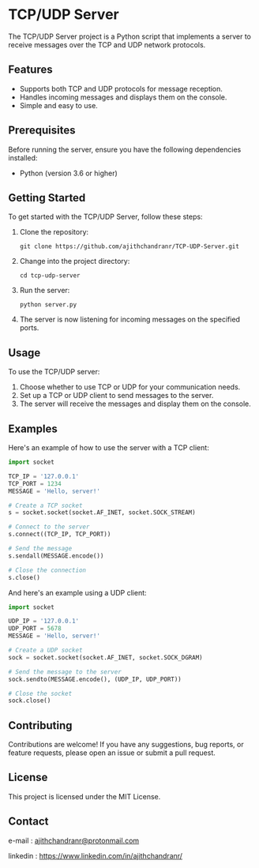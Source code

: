# TCP/UDP Server

The TCP/UDP Server project is a Python script that implements a server to receive messages over the TCP and UDP network protocols.

## Features

- Supports both TCP and UDP protocols for message reception.
- Handles incoming messages and displays them on the console.
- Simple and easy to use.

## Prerequisites

Before running the server, ensure you have the following dependencies installed:

- Python (version 3.6 or higher)

## Getting Started

To get started with the TCP/UDP Server, follow these steps:

1. Clone the repository:
   ```
   git clone https://github.com/ajithchandranr/TCP-UDP-Server.git
   ```

2. Change into the project directory:
   ```
   cd tcp-udp-server
   ```

3. Run the server:
   ```
   python server.py
   ```

4. The server is now listening for incoming messages on the specified ports.

## Usage

To use the TCP/UDP server:

1. Choose whether to use TCP or UDP for your communication needs.
2. Set up a TCP or UDP client to send messages to the server.
3. The server will receive the messages and display them on the console.

## Examples

Here's an example of how to use the server with a TCP client:

```python
import socket

TCP_IP = '127.0.0.1'
TCP_PORT = 1234
MESSAGE = 'Hello, server!'

# Create a TCP socket
s = socket.socket(socket.AF_INET, socket.SOCK_STREAM)

# Connect to the server
s.connect((TCP_IP, TCP_PORT))

# Send the message
s.sendall(MESSAGE.encode())

# Close the connection
s.close()
```

And here's an example using a UDP client:

```python
import socket

UDP_IP = '127.0.0.1'
UDP_PORT = 5678
MESSAGE = 'Hello, server!'

# Create a UDP socket
sock = socket.socket(socket.AF_INET, socket.SOCK_DGRAM)

# Send the message to the server
sock.sendto(MESSAGE.encode(), (UDP_IP, UDP_PORT))

# Close the socket
sock.close()
```

## Contributing

Contributions are welcome! If you have any suggestions, bug reports, or feature requests, please open an issue or submit a pull request.

## License

This project is licensed under the MIT License.

## Contact

e-mail     : ajithchandranr@protonmail.com 
 
linkedin  : https://www.linkedin.com/in/ajithchandranr/
